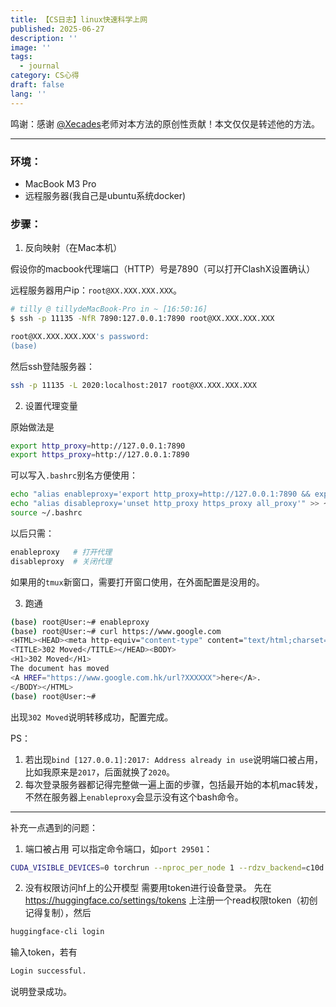 ```yaml
---
title: 【CS日志】linux快速科学上网
published: 2025-06-27
description: ''
image: ''
tags:
  - journal
category: CS心得
draft: false
lang: ''
---
```

鸣谢：感谢 [@Xecades](https://github.com/xecades)老师对本方法的原创性贡献！本文仅仅是转述他的方法。

---

### 环境：
- MacBook M3 Pro
- 远程服务器(我自己是ubuntu系统docker)

### 步骤：
1. 反向映射（在Mac本机）

假设你的macbook代理端口（HTTP）号是7890（可以打开ClashX设置确认）

远程服务器用户ip：`root@XX.XXX.XXX.XXX`。
```bash
# tilly @ tillydeMacBook-Pro in ~ [16:50:16]
$ ssh -p 11135 -NfR 7890:127.0.0.1:7890 root@XX.XXX.XXX.XXX

root@XX.XXX.XXX.XXX's password: 
(base)
```
然后ssh登陆服务器：
```bash
ssh -p 11135 -L 2020:localhost:2017 root@XX.XXX.XXX.XXX
```

2. 设置代理变量

原始做法是
```bash
export http_proxy=http://127.0.0.1:7890
export https_proxy=http://127.0.0.1:7890
```
可以写入`.bashrc`别名方便使用：
```bash
echo "alias enableproxy='export http_proxy=http://127.0.0.1:7890 && export https_proxy=http://127.0.0.1:7890'" >> ~/.bashrc
echo "alias disableproxy='unset http_proxy https_proxy all_proxy'" >> ~/.bashrc
source ~/.bashrc
```
以后只需：
```bash
enableproxy   # 打开代理
disableproxy  # 关闭代理
```


如果用的`tmux`新窗口，需要打开窗口使用，在外面配置是没用的。

3. 跑通
```bash
(base) root@User:~# enableproxy
(base) root@User:~# curl https://www.google.com
<HTML><HEAD><meta http-equiv="content-type" content="text/html;charset=utf-8">
<TITLE>302 Moved</TITLE></HEAD><BODY>
<H1>302 Moved</H1>
The document has moved
<A HREF="https://www.google.com.hk/url?XXXXXX">here</A>.
</BODY></HTML>
(base) root@User:~#
```
出现`302 Moved`说明转移成功，配置完成。

PS：
1. 若出现`bind [127.0.0.1]:2017: Address already in use`说明端口被占用，比如我原来是`2017`，后面就换了`2020`。
2. 每次登录服务器都记得完整做一遍上面的步骤，包括最开始的本机mac转发，不然在服务器上`enableproxy`会显示没有这个bash命令。

---

补充一点遇到的问题：
1. 端口被占用
可以指定命令端口，如`port 29501`：
```bash
CUDA_VISIBLE_DEVICES=0 torchrun --nproc_per_node 1 --rdzv_backend=c10d --rdzv_endpoint=localhost:29501 run.py args/gsm_coconut.yaml
```
2. 没有权限访问hf上的公开模型
需要用token进行设备登录。
先在 https://huggingface.co/settings/tokens 上注册一个read权限token（初创记得复制），然后
```bash
huggingface-cli login
```
输入token，若有
```bash
Login successful.
```
说明登录成功。